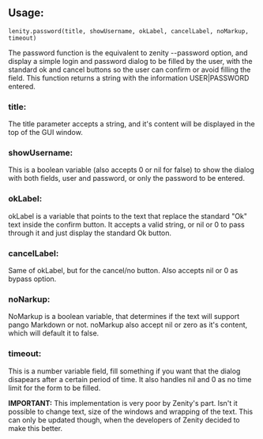 ## Usage:
```
lenity.password(title, showUsername, okLabel, cancelLabel, noMarkup, timeout)
```
The password function is the equivalent to zenity --password option, and display a simple login and password dialog to be filled by the user, with the standard ok and cancel buttons so the user can confirm or avoid filling the field. This function returns a string with the information USER|PASSWORD entered.

### title:
The title parameter accepts a string, and it's content will be displayed in the top of the GUI window.

### showUsername:
This is a boolean variable (also accepts 0 or nil for false) to show the dialog with both fields, user and password, or only the password to be entered.

### okLabel:
okLabel is a variable that points to the text that replace the standard "Ok" text inside the confirm button. It accepts a valid string, or nil or 0 to pass through it and just display the standard Ok button.

### cancelLabel:
Same of okLabel, but for the cancel/no button. Also accepts nil or 0 as bypass option.

### noNarkup:
NoMarkup is a boolean variable, that determines if the text will support pango Markdown or not. noMarkup also accept nil or zero as it's content, which will default it to false.

### timeout:
This is a number variable field, fill something if you want that the dialog disapears after a certain period of time. It also handles nil and 0 as no time limit for the form to be filled.   
   
   
**IMPORTANT:** This implementation is very poor by Zenity's part. Isn't it possible to change text, size of the windows and wrapping of the text. This can only be updated though, when the developers of Zenity decided to make this better.
